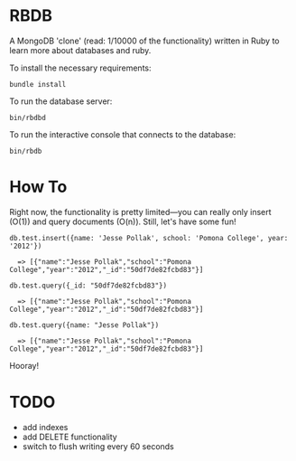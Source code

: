 RBDB
========

A MongoDB 'clone' (read: 1/10000 of the functionality) written in Ruby to learn more about databases and ruby.

To install the necessary requirements:

    bundle install

To run the database server:

    bin/rbdbd

To run the interactive console that connects to the database:

    bin/rbdb

# How To

Right now, the functionality is pretty limited—you can really only insert (O(1)) and query documents (O(n)). Still, let's have some fun!

    db.test.insert({name: 'Jesse Pollak', school: 'Pomona College', year: '2012'})

      => [{"name":"Jesse Pollak","school":"Pomona College","year":"2012","_id":"50df7de82fcbd83"}]

    db.test.query({_id: "50df7de82fcbd83"})

      => [{"name":"Jesse Pollak","school":"Pomona College","year":"2012","_id":"50df7de82fcbd83"}]

    db.test.query({name: "Jesse Pollak"})

      => [{"name":"Jesse Pollak","school":"Pomona College","year":"2012","_id":"50df7de82fcbd83"}]

Hooray!

# TODO

- add indexes
- add DELETE functionality
- switch to flush writing every 60 seconds





